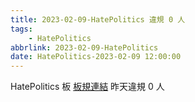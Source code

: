```yaml
---
title: 2023-02-09-HatePolitics 違規 0 人
tags:
    - HatePolitics
abbrlink: 2023-02-09-HatePolitics
date: HatePolitics-2023-02-09 12:00:00
---
```

HatePolitics 板 [板規連結](https://www.ptt.cc/bbs/HatePolitics/M.1617115262.A.D60.html)
昨天違規 0 人
